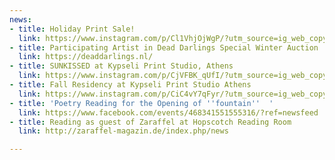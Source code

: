 ```yaml
---
news:
- title: Holiday Print Sale!
  link: https://www.instagram.com/p/Cl1VhjOjWgP/?utm_source=ig_web_copy_link
- title: Participating Artist in Dead Darlings Special Winter Auction
  link: https://deaddarlings.nl/
- title: SUNKISSED at Kypseli Print Studio, Athens
  link: https://www.instagram.com/p/CjVFBK_qUfI/?utm_source=ig_web_copy_link
- title: Fall Residency at Kypseli Print Studio Athens
  link: https://www.instagram.com/p/CiC4vY7qFyr/?utm_source=ig_web_copy_link
- title: 'Poetry Reading for the Opening of ''fountain''  '
  link: https://www.facebook.com/events/468341551555316/?ref=newsfeed
- title: Reading as guest of Zaraffel at Hopscotch Reading Room
  link: http://zaraffel-magazin.de/index.php/news

---
```

